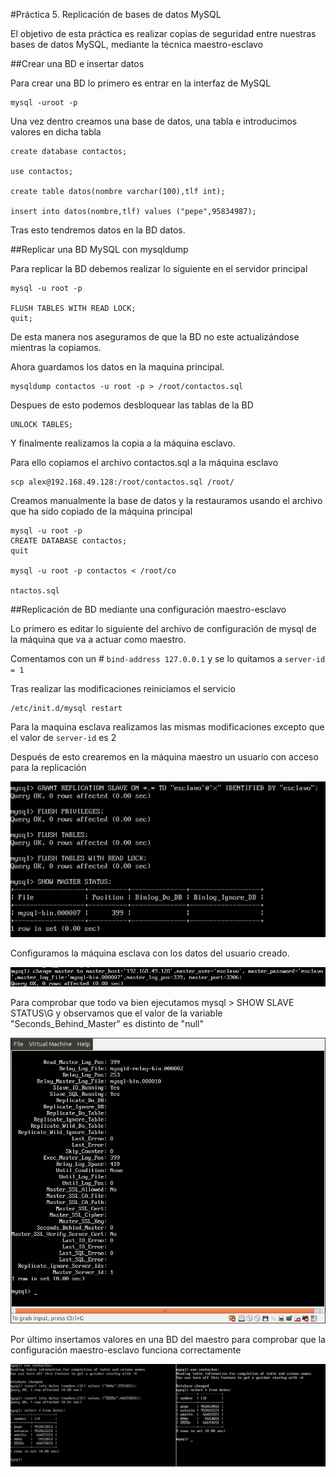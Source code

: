 #Práctica 5. Replicación de bases de datos MySQL

El objetivo de esta práctica es realizar copias de seguridad entre nuestras bases de datos MySQL, mediante la técnica maestro-esclavo

##Crear una BD e insertar datos

Para crear una BD lo primero es entrar en la interfaz de MySQL

~~~
mysql -uroot -p
~~~

Una vez dentro creamos una base de datos, una tabla e introducimos valores en dicha tabla

~~~
create database contactos;

use contactos;

create table datos(nombre varchar(100),tlf int);

insert into datos(nombre,tlf) values ("pepe",95834987);
~~~ 

Tras esto tendremos datos en la BD datos.


##Replicar una BD MySQL con mysqldump

Para replicar la BD debemos realizar lo siguiente en el servidor 
principal
~~~
mysql -u root -p

FLUSH TABLES WITH READ LOCK;
quit;
~~~

De esta manera nos aseguramos de que la BD no este actualizándose mientras la copiamos.

Ahora guardamos los datos en la maquina principal.
~~~
mysqldump contactos -u root -p > /root/contactos.sql
~~~

Despues de esto podemos desbloquear las tablas de la BD

~~~
UNLOCK TABLES;
~~~

Y finalmente realizamos la copia a la máquina esclavo.

Para ello copiamos el archivo contactos.sql a la máquina esclavo
~~~
scp alex@192.168.49.128:/root/contactos.sql /root/
~~~

Creamos manualmente la base de datos y la restauramos usando el archivo que ha sido copiado de la máquina principal

~~~
mysql -u root -p
CREATE DATABASE contactos;
quit

mysql -u root -p contactos < /root/co

ntactos.sql
~~~

##Replicación de BD mediante una configuración maestro-esclavo

Lo primero es editar lo siguiente del archivo de configuración de mysql de la máquina que va a actuar como maestro.

Comentamos con un # `bind-address 127.0.0.1` y se lo quitamos a `server-id = 1`

Tras realizar las modificaciones reiniciamos el servicio
~~~
/etc/init.d/mysql restart
~~~

Para la maquina esclava realizamos las mismas modificaciones excepto que el valor de `server-id` es 2

Después de esto crearemos en la máquina maestro un usuario con acceso para la replicación


![privilegios](Imagenes/usuarioPrivilegios.png "Creación usuario con privilegios de replicación")

Configuramos la máquina esclava con los datos del usuario creado.

![esclavo](Imagenes/esclavo.png "Configurar esclavo")

Para comprobar que todo va bien ejecutamos mysql > SHOW SLAVE STATUS\G y observamos que el valor de la variable "Seconds_Behind_Master" es distinto de "null"

![esclavo](Imagenes/esclavoCompletado.png "Comprobación ")


Por último insertamos valores en una BD del maestro para comprobar que la configuración maestro-esclavo funciona correctamente
 
![maestro-esclavo](Imagenes/comprobacionEsclavo.png "Comprobación final ")







